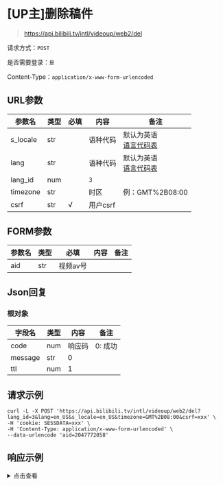 # [UP主]删除稿件

> https://api.bilibili.tv/intl/videoup/web2/del

请求方式：`POST`

是否需要登录：`是`

Content-Type：`application/x-www-form-urlencoded`

## URL参数

| 参数名      | 类型  | 必填  | 内容     | 备注                                |
|----------|-----|-----|--------|-----------------------------------|
| s_locale | str |     | 语种代码   | 默认为英语<br/>[语言代码表](../language.md) |
| lang     | str |     | 语种代码   | 默认为英语<br/>[语言代码表](../language.md) |
| lang_id  | num |     | `3`    |                                   |
| timezone | str |     | 时区     | 例：GMT%2B08:00                     |
| csrf     | str | √   | 用户csrf |                                   |

## FORM参数

| 参数名 | 类型  | 必填    | 内容  | 备注  |
|-----|-----|-------|-----|-----|
| aid | str | 视频av号 |     |     |

## Json回复

### 根对象

| 字段名     | 类型  | 内容   | 备注    |
|---------|-----|------|-------|
| code    | num | 响应码  | 0: 成功 |
| message | str | 0    |       |
| ttl     | num | 1    |       |

## 请求示例

```shell
curl -L -X POST 'https://api.bilibili.tv/intl/videoup/web2/del?lang_id=3&lang=en_US&s_locale=en_US&timezone=GMT%2B08:00&csrf=xxx' \
-H 'cookie: SESSDATA=xxx' \
-H 'Content-Type: application/x-www-form-urlencoded' \
--data-urlencode 'aid=2047772058'
```

## 响应示例

<details>
<summary>点击查看</summary>

```json
{
  "code": 0,
  "message": "0",
  "ttl": 1
}
```

</details>